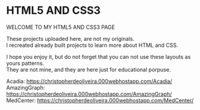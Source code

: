 # HTML5 AND CSS3

WELCOME TO MY HTML5 AND CSS3 PAGE

These projects uploaded here, are not my originals.<br>
I recreated already built projects to learn more about HTML and CSS.

I hope you enjoy it, but do not forget that you can not use these layouts as yours patterns.<br>
They are not mine, and they are here just for educational porpuse.

Acadia: <a>https://christopherdeoliveira.000webhostapp.com/Acadia/</a><br>
AmazingGraph: <a>https://christopherdeoliveira.000webhostapp.com/AmazingGraph/<a><br>
MedCenter: <a>https://christopherdeoliveira.000webhostapp.com/MedCenter/</a>
